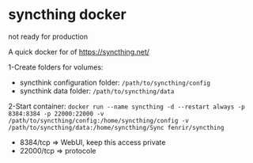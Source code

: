 # syncthing docker
not ready for production

A quick docker for of https://syncthing.net/

1-Create folders for volumes:

 - syncthink configuration folder: `/path/to/syncthing/config`
 - syncthink data folder: `/path/to/syncthing/data`

2-Start container: `docker run --name syncthing -d --restart always -p 8384:8384 -p 22000:22000 -v /path/to/syncthing/config:/home/syncthing/config -v /path/to/syncthing/data:/home/syncthing/Sync fenrir/syncthing`

 - 8384/tcp => WebUI, keep this access private
 - 22000/tcp => protocole
